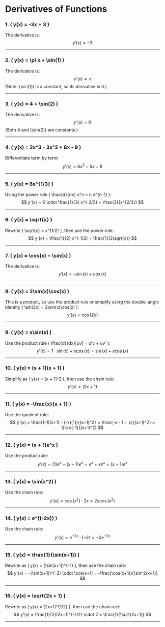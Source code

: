 # Derivatives of Functions

### 1. \( y(x) = -3x + 3 \)
The derivative is:
$$
y'(x) = -3
$$

---

### 2. \( y(x) = \pi x + \sin(1) \)
The derivative is:
$$
y'(x) = \pi
$$
(Note: \(\sin(1)\) is a constant, so its derivative is 0.)

---

### 3. \( y(x) = 4 + \sin(2) \)
The derivative is:
$$
y'(x) = 0
$$
(Both 4 and \(\sin(2)\) are constants.)

---

### 4. \( y(x) = 2x^3 - 3x^2 + 8x - 9 \)
Differentiate term by term:
$$
y'(x) = 6x^2 - 6x + 8
$$

---

### 5. \( y(x) = 6x^{1/3} \)
Using the power rule \( \frac{d}{dx} x^n = n x^{n-1} \):
$$
y'(x) = 6 \cdot \frac{1}{3} x^{-2/3} = \frac{2}{x^{2/3}}
$$

---

### 6. \( y(x) = \sqrt{x} \)
Rewrite \( \sqrt{x} = x^{1/2} \), then use the power rule:
$$
y'(x) = \frac{1}{2} x^{-1/2} = \frac{1}{2\sqrt{x}}
$$

---

### 7. \( y(x) = \cos(x) + \sin(x) \)
The derivative is:
$$
y'(x) = -\sin(x) + \cos(x)
$$

---

### 8. \( y(x) = 2\sin(x)\cos(x) \)
This is a product, so use the product rule or simplify using the double-angle identity \( \sin(2x) = 2\sin(x)\cos(x) \):
$$
y'(x) = \cos(2x)
$$

---

### 9. \( y(x) = x\sin(x) \)
Use the product rule \( \frac{d}{dx}[uv] = u'v + uv' \):
$$
y'(x) = 1\cdot\sin(x) + x\cos(x) = \sin(x) + x\cos(x)
$$

---

### 10. \( y(x) = (x + 1)(x + 1) \)
Simplify as \( y(x) = (x + 1)^2 \), then use the chain rule:
$$
y'(x) = 2(x + 1)
$$

---

### 11. \( y(x) = -\frac{x}{x + 1} \)
Use the quotient rule:
$$
y'(x) = \frac{(-1)(x+1) - (-x)(1)}{(x+1)^2} = \frac{-x - 1 + x}{(x+1)^2} = \frac{-1}{(x+1)^2}
$$

---

### 12. \( y(x) = (x + 1)e^x \)
Use the product rule:
$$
y'(x) = (1)e^x + (x+1)e^x = e^x + xe^x = (x+1)e^x
$$

---

### 13. \( y(x) = \sin(x^2) \)
Use the chain rule:
$$
y'(x) = \cos(x^2) \cdot 2x = 2x\cos(x^2)
$$

---

### 14. \( y(x) = e^{(-2x)} \)
Use the chain rule:
$$
y'(x) = e^{-2x} \cdot (-2) = -2e^{-2x}
$$

---

### 15. \( y(x) = \frac{1}{\sin(x+1)} \)
Rewrite as \( y(x) = (\sin(x+1))^{-1} \), then use the chain rule:
$$
y'(x) = -(\sin(x+1))^{-2} \cdot \cos(x+1) = -\frac{\cos(x+1)}{\sin^2(x+1)}
$$

---

### 16. \( y(x) = \sqrt{2x + 1} \)
Rewrite as \( y(x) = (2x+1)^{1/2} \), then use the chain rule:
$$
y'(x) = \frac{1}{2}(2x+1)^{-1/2} \cdot 2 = \frac{1}{\sqrt{2x+1}}
$$

---

